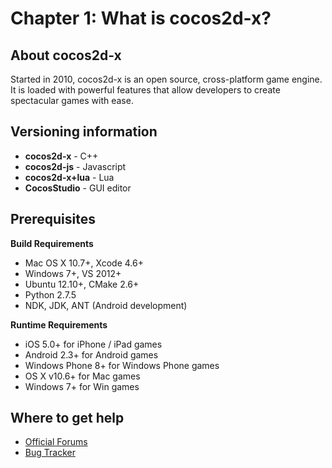 # Chapter 1: What is cocos2d-x?

## About cocos2d-x
Started in 2010, cocos2d-x is an open source, cross-platform game engine. It is loaded with powerful features that allow developers to create spectacular games with ease. 

## Versioning information
* **cocos2d-x** - C++
* **cocos2d-js** - Javascript
* **cocos2d-x+lua** - Lua
* **CocosStudio** - GUI editor

## Prerequisites
**Build Requirements**
* Mac OS X 10.7+, Xcode 4.6+
* Windows 7+, VS 2012+
* Ubuntu 12.10+, CMake 2.6+
* Python 2.7.5
* NDK, JDK, ANT (Android development)

**Runtime Requirements**
* iOS 5.0+ for iPhone / iPad games
* Android 2.3+ for Android games
* Windows Phone 8+ for Windows Phone games
* OS X v10.6+ for Mac games
* Windows 7+ for Win games

## Where to get help
* [Official Forums](http://http://discuss.cocos2d-x.org)
* [Bug Tracker](http://cocos2d-x.org/issues/)


